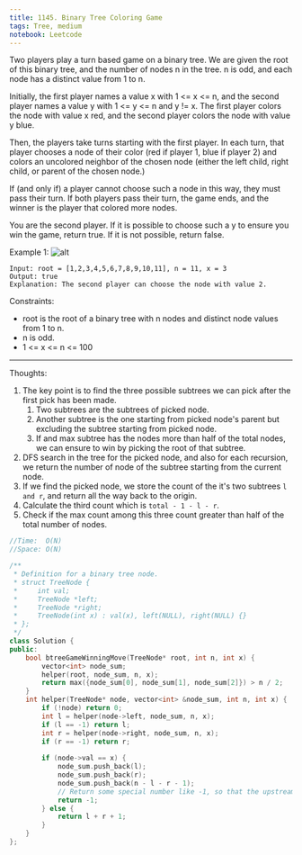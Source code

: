 ```yaml
---
title: 1145. Binary Tree Coloring Game
tags: Tree, medium
notebook: Leetcode
---
```


Two players play a turn based game on a binary tree.  We are given the root of this binary tree, and the number of nodes n in the tree.  n is odd, and each node has a distinct value from 1 to n.

Initially, the first player names a value x with 1 <= x <= n, and the second player names a value y with 1 <= y <= n and y != x.  The first player colors the node with value x red, and the second player colors the node with value y blue.

Then, the players take turns starting with the first player.  In each turn, that player chooses a node of their color (red if player 1, blue if player 2) and colors an uncolored neighbor of the chosen node (either the left child, right child, or parent of the chosen node.)

If (and only if) a player cannot choose such a node in this way, they must pass their turn.  If both players pass their turn, the game ends, and the winner is the player that colored more nodes.

You are the second player.  If it is possible to choose such a y to ensure you win the game, return true.  If it is not possible, return false.

 

Example 1:
![alt](https://assets.leetcode.com/uploads/2019/08/01/1480-binary-tree-coloring-game.png)
```
Input: root = [1,2,3,4,5,6,7,8,9,10,11], n = 11, x = 3
Output: true
Explanation: The second player can choose the node with value 2.
```
Constraints:

- root is the root of a binary tree with n nodes and distinct node values from 1 to n.
- n is odd.
- 1 <= x <= n <= 100

----------
Thoughts:
1. The key point is to find the three possible subtrees we can pick after the first pick has been made.
   1. Two subtrees are the subtrees of picked node.
   2. Another subtree is the one starting from picked node's parent but excluding the subtree starting from picked node.
   3. If and max subtree has the nodes more than half of the total nodes, we can ensure to win by picking the root of that subtree.
2. DFS search in the tree for the picked node, and also for each recursion, we return the number of node of the subtree starting from the current node.
3. If we find the picked node, we store the count of the it's two subtrees `l and r`, and return all the way back to the origin.
4. Calculate the third count which is `total - 1 - l - r`.
5. Check if the max count among this three count greater than half of the total number of nodes.

```c++
//Time:  O(N)
//Space: O(N)

/**
 * Definition for a binary tree node.
 * struct TreeNode {
 *     int val;
 *     TreeNode *left;
 *     TreeNode *right;
 *     TreeNode(int x) : val(x), left(NULL), right(NULL) {}
 * };
 */
class Solution {
public:
    bool btreeGameWinningMove(TreeNode* root, int n, int x) {
        vector<int> node_sum;
        helper(root, node_sum, n, x);
        return max({node_sum[0], node_sum[1], node_sum[2]}) > n / 2;
    }
    int helper(TreeNode* node, vector<int> &node_sum, int n, int x) {
        if (!node) return 0;
        int l = helper(node->left, node_sum, n, x);
        if (l == -1) return l;
        int r = helper(node->right, node_sum, n, x);
        if (r == -1) return r;
        
        if (node->val == x) {
            node_sum.push_back(l);
            node_sum.push_back(r);
            node_sum.push_back(n - l - r - 1);
            // Return some special number like -1, so that the upstream know we got the target node and there is no need to continue the traversal
            return -1;
        } else {
            return l + r + 1;
        }
    }
};
```